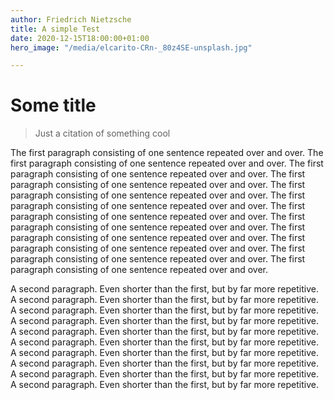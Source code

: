 ```yaml
---
author: Friedrich Nietzsche
title: A simple Test
date: 2020-12-15T18:00:00+01:00
hero_image: "/media/elcarito-CRn-_80z4SE-unsplash.jpg"

---
```

# Some title

> Just a citation of something cool

The first paragraph consisting of one sentence repeated over and over. The first paragraph consisting of one sentence repeated over and over. The first paragraph consisting of one sentence repeated over and over. The first paragraph consisting of one sentence repeated over and over. The first paragraph consisting of one sentence repeated over and over. The first paragraph consisting of one sentence repeated over and over. The first paragraph consisting of one sentence repeated over and over. The first paragraph consisting of one sentence repeated over and over. The first paragraph consisting of one sentence repeated over and over. The first paragraph consisting of one sentence repeated over and over. The first paragraph consisting of one sentence repeated over and over. The first paragraph consisting of one sentence repeated over and over. 

A second paragraph. Even shorter than the first, but by far more repetitive. A second paragraph. Even shorter than the first, but by far more repetitive. A second paragraph. Even shorter than the first, but by far more repetitive. A second paragraph. Even shorter than the first, but by far more repetitive. A second paragraph. Even shorter than the first, but by far more repetitive. A second paragraph. Even shorter than the first, but by far more repetitive. A second paragraph. Even shorter than the first, but by far more repetitive. A second paragraph. Even shorter than the first, but by far more repetitive. A second paragraph. Even shorter than the first, but by far more repetitive. A second paragraph. Even shorter than the first, but by far more repetitive. 